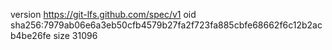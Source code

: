 version https://git-lfs.github.com/spec/v1
oid sha256:7979ab06e6a3eb50cfb4579b27fa2f723fa885cbfe68662f6c12b2acb4be26fe
size 31096
